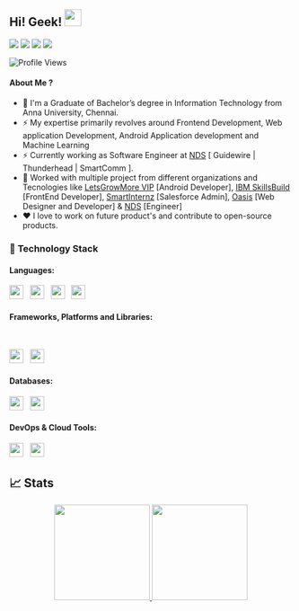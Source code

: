 <!--### Hi there 👋


**hrashad/hrashad** is a ✨ _special_ ✨ repository because its `README.md` (this file) appears on your GitHub profile.

Here are some ideas to get you started:

- 🔭 I’m currently working on ...
- 🌱 I’m currently learning ...
- 👯 I’m looking to collaborate on ...
- 🤔 I’m looking for help with ...
- 💬 Ask me about ...
- 📫 How to reach me: ...
- 😄 Pronouns: ...
- ⚡ Fun fact: ...
-->


## Hi! Geek! <img src="https://raw.githubusercontent.com/aemmadi/aemmadi/master/wave.gif" width="30px" height="30px">


<a href="https://www.linkedin.com/in/rashad-h/"><img src="https://img.shields.io/badge/linkedin-%230077B5.svg?style=for-the-badge&logo=linkedin&logoColor=white"></a>
<a href="mailto:hrrmg10@gmail.com"><img src="https://img.shields.io/badge/Gmail-D14836?style=for-the-badge&logo=gmail&logoColor=white"></a>
<a href="https://twitter.com/mr_rashad_h"><img src="https://img.shields.io/badge/rashadh-%231DA1F2.svg?style=for-the-badge&logo=Twitter&logoColor=white"></a>
<a href="http://hrashad.github.io/FED-Protfolio/"><img src="https://img.shields.io/badge/Portfolio-%23000000.svg?style=for-the-badge&logo=firefox&logoColor=#FF7139"/></a>
<!--a href="https://anuraggupta.hashnode.dev/"><img src="https://img.shields.io/badge/Hashnode-12100E?style=for-the-badge&logo=hashnode&logoColor=white" /></a>
<a href="https://dev.to/anurag5086"><img src="https://img.shields.io/badge/dev.to-0A0A0A?style=for-the-badge&logo=dev.to&logoColor=white" /></a-->
![Profile Views](https://komarev.com/ghpvc/?username=hrashad&style=flat-square)



#### About Me ?

- 🏫 I'm a Graduate of  Bachelor’s degree in Information Technology from Anna University, Chennai.
- ⚡️ My expertise primarily revolves around Frontend Development, Web application Development, Android Application development and Machine Learning
- ⚡️ Currently working as Software Engineer at [NDS]() [ Guidewire | Thunderhead | SmartComm ]. 
- 🔭 Worked with multiple project from different organizations and Tecnologies like [LetsGrowMore VIP](https://www.linkedin.com/groups/12540463/results/content/?keywords=Rashad%20H) [Android Developer], [IBM SkillsBuild](https://drive.google.com/file/d/15LfX-3AQL5bqbS1pI_QmoUrl-BSiT-o0/view?usp=sharing) [FrontEnd Developer], [SmartInternz](https://smartinternz.com/internships/salesforce_certificates/1e95f2352f054556ff064e8fda5fa059) [Salesforce Admin], [Oasis](https://drive.google.com/file/d/1rT4ZgKfce-kn5DEJLzN9_uQTvOhmMvKR/view) [Web Designer and Developer] & [NDS](https://hrashad.github.io/FED-Protfolio/#experience) [Engineer]
- ♥️ I love to  work on future product's and contribute to open-source products.


### 🔭 **Technology Stack**

#### **Languages**:

<img height=25 src="https://img.shields.io/badge/html5-%23E34F26.svg?style=for-the-badge&logo=html5&logoColor=white">&nbsp;&nbsp;
<img height=25 src="https://img.shields.io/badge/css3-%231572B6.svg?style=for-the-badge&logo=css3&logoColor=white">&nbsp;&nbsp;
<img height=25 src="https://img.shields.io/badge/javascript-%23323330.svg?style=for-the-badge&logo=javascript&logoColor=%23F7DF1E">&nbsp;&nbsp;
<img height=25 src="https://img.shields.io/badge/php-%23007ACC.svg?style=for-the-badge&logo=php&logoColor=white">&nbsp;&nbsp;
<!--<img height=25 src="https://img.shields.io/badge/mysql-%23323330.svg?style=for-the-badge&logo=mysql&logoColor=white">&nbsp;&nbsp;
<img height=25 src="https://img.shields.io/badge/rust-%23E34F26.svg?style=for-the-badge&logo=rust&logoColor=white">&nbsp;&nbsp;-->


#### **Frameworks, Platforms and Libraries**:

<!--img height=25 src="https://img.shields.io/badge/node.js-6DA55F?style=for-the-badge&logo=node.js&logoColor=white">&nbsp;&nbsp;
<img height=25 src="https://img.shields.io/badge/react-%2320232a.svg?style=for-the-badge&logo=react&logoColor=%2361DAFB">&nbsp;&nbsp;
<img height=25 src="https://img.shields.io/badge/next.js-%23E0234E.svg?style=for-the-badge&logo=next.js&logoColor=white">&nbsp;&nbsp;
<img height=25 src="https://img.shields.io/badge/express.js-%23404d59.svg?style=for-the-badge&logo=express&logoColor=%2361DAFB">&nbsp;&nbsp;
<img height=25 src="https://img.shields.io/badge/tide-%23E0234E.svg?style=for-the-badge&logo=tide&logoColor=white"-->&nbsp;&nbsp;
<img height=25 src="https://img.shields.io/badge/sass-%23404d59.svg?style=for-the-badge&logo=sass&logoColor=%2361DAFB">&nbsp;&nbsp;
<img height=25 src="https://img.shields.io/badge/bootstrap-%23404d59.svg?style=for-the-badge&logo=bootstrap&logoColor=%2361DAFB">
<!--<img height=25 src="https://img.shields.io/badge/tailwindcss-%23404d59.svg?style=for-the-badge&logo=tailwindcss&logoColor=%2361DAFB">-->

#### **Databases**:

<img height=25 src="https://img.shields.io/badge/MongoDB-%234ea94b.svg?style=for-the-badge&logo=mongodb&logoColor=white">&nbsp;&nbsp;
<img height=25 src="https://img.shields.io/badge/mysql-%23316192.svg?style=for-the-badge&logo=mysql&logoColor=white">&nbsp;&nbsp;
<!--img height=25 src="https://img.shields.io/badge/postgres-%23316192.svg?style=for-the-badge&logo=postgresql&logoColor=white"-->

#### **DevOps & Cloud Tools**:
<!--
<img height=25 src="https://img.shields.io/badge/docker-%230db7ed.svg?style=for-the-badge&logo=docker&logoColor=white">&nbsp;&nbsp;
<img height=25 src="https://img.shields.io/badge/CIRCLECI-%23161616.svg?style=for-the-badge&logo=circleci&logoColor=white">&nbsp;&nbsp;
-->
<img height=25 src="https://img.shields.io/badge/git-%23F05033.svg?style=for-the-badge&logo=git&logoColor=white">&nbsp;&nbsp;
<img height=25 src="https://img.shields.io/badge/heroku-%23430098.svg?style=for-the-badge&logo=heroku&logoColor=white">&nbsp;&nbsp;
<!--
<img height=25 src="https://img.shields.io/badge/DigitalOcean-%230167ff.svg?style=for-the-badge&logo=digitalOcean&logoColor=white">&nbsp;&nbsp;
<img height=25 src="https://img.shields.io/badge/netlify-%23000000.svg?style=for-the-badge&logo=netlify&logoColor=#00C7B7">&nbsp;&nbsp;
-->

## 📈 Stats
<p align="center">
<a href="https://github.com/hrashad">
  <img height="170em" src="https://github-readme-stats-eight-theta.vercel.app/api?username=hrashad&show_icons=true&theme=algolia&include_all_commits=true&count_private=true"/>
  <img height="170em" src="https://github-readme-stats-eight-theta.vercel.app/api/top-langs/?username=hrashad&layout=compact&langs_count=8&theme=algolia"/>
</a>
</p>
